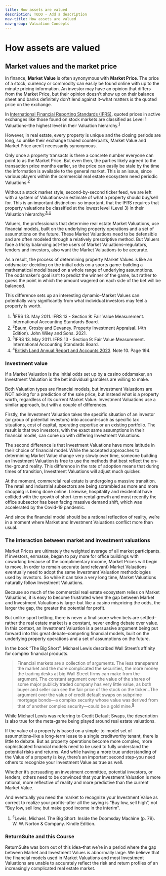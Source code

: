 ```yaml
---
title: How assets are valued
description: TODO - Add a description
nav-title: How assets are valued
nav-group: Valuation Concepts
---
```


# How assets are valued

## Market values and the market price

In finance, <b>Market Value</b> is often synonymous with <b>Market Price</b>. The price
of a stock, currency or commodity can easily be found online with up to
the minute pricing information. An investor may have an opinion that
differs from the Market Price, but their opinion doesn’t show up on their
balance sheet and banks definitely don’t lend against it–what matters is
the quoted price on the exchange.

In <a href="https://www.ifrs.org/issued-standards/list-of-standards/">International Financial Reporting Standards (IFRS)</a>, quoted prices in
active exchanges like those found on stock markets are classified as Level
1 Valuations–the highest level in their Valuation hierarchy.<sup class="font-bold"><a href="#citation-1">1</a></sup>

However, in real estate, every property is unique and the closing periods
are long, so unlike their exchange traded counterparts, Market Value and
Market Price aren’t necessarily synonymous.

Only once a property transacts is there a concrete number everyone can
point to as the Market Price. But even then, the parties likely agreed to
the transaction price months earlier, so the price can easily be stale by
the time the information is available to the general market. This is an
issue, since various players within the commercial real estate ecosystem
need periodic Valuations.<sup class="font-bold"><a href="#citation-2">2</a></sup>

Without a stock market style, second-by-second ticker feed, we are left
with a system of Valuations–an estimate of what a property should buy/sell
for. This is an important distinction–so important, that the IFRS requires
that property valuations be classified at the lowest level (Level 3) in
their Valuation hierarchy.<sup class="font-bold"><a href="#citation-3">3</a>,<a href="#citation-4">4</a></sup>

Valuers, the professionals that determine real estate Market Valuations,
use financial models, built on the underlying property operations and a
set of assumptions on the future. These Market Valuations need to be
defensible and are often modeled through a relatively prescriptive method.
But Valuers face a tricky balancing act–the users of Market
Valuations–regulators, lenders and investors, also want the Market
Valuations to be accurate.

As a result, the process of determining property Market Values is like an
oddsmaker deciding on the initial odds on a sports game–building a
mathematical model based on a whole range of underlying assumptions. The
oddsmaker’s goal isn’t to predict the winner of the game, but rather to
guess the point in which the amount wagered on each side of the bet will
be balanced.

This difference sets up an interesting dynamic–Market Values can
potentially vary significantly from what individual investors may feel a
property is worth.

<ol class="flex flex-col gap-1 py-4 text-gray-700 border-t border-gray-300">
  <li><sup id="citation-1" class="pr-1 font-bold">1</sup>IFRS 13. May 2011. IFRS 13 - Section 9: Fair Value Measurement. International Accounting Standards Board.</li>
  <li><sup id="citation-2" class="pr-1 font-bold">2</sup>Baum, Crosby and Devaney. Property Investment Appraisal. (4th Edition). John Wiley and Sons. 2021.</li>
  <li><sup id="citation-3" class="pr-1 font-bold">3</sup>IFRS 13. May 2011. IFRS 13 - Section 9: Fair Value Measurement. International Accounting Standards Board.</li>
  <li><sup id="citation-4" class="pr-1 font-bold">4</sup><a href="#">British Land Annual Report and Accounts 2023</a>. Note 10. Page 194.</li>
</ol>

### Investment value

If a Market Valuation is the initial odds set up by a casino
oddsmaker, an Investment Valuation is the bet individual gamblers are
willing to make.

Both Valuation types are financial models, but Investment Valuations
are NOT asking for a prediction of the sale price, but instead what is
a property worth, regardless of its current Market Value. Investment
Valuations use a similar approach, but with a couple of differences.

Firstly, the Investment Valuation takes the specific situation of an
investor (or group of potential investors) into account–such as
specific tax situations, cost of capital, operating expertise or an
existing portfolio. The result is that two investors, with the exact
same assumptions in their financial model, can come up with differing
Investment Valuations.

The second difference is that Investment Valuations have more latitude
in their choice of financial model. While the accepted approaches to
determining Market Value change very slowly over time, someone
building an Investment Valuation is free to use the methods that best
reflect the on-the-ground reality. This difference in the rate of
adoption means that during times of transition, Investment Valuations
will adjust much quicker.

At the moment, commercial real estate is undergoing a massive
transition. The retail and industrial subsectors are being scrambled
as more and more shopping is being done online. Likewise, hospitality
and residential have collided with the growth of short-term rental
growth and most recently the office subsector has been facing massive
demand shift, which was accelerated by the Covid-19 pandemic.

And since the financial model should be a rational reflection of
reality, we’re in a moment where Market and Investment Valuations
conflict more than usual.


### The interaction between market and investment valuations

Market Prices are ultimately the weighted average of all market
participants. If investors, enmasse, began to pay more for office
buildings with coworking because of the complimentary income, Market
Prices will begin to move. In order to remain accurate (and relevant)
Market Valuations eventually need to adopt the same Investment
Valuation methodologies used by investors. So while it can take a very
long time, Market Valuations naturally follow Investment Valuations.

Because so much of the commercial real estate ecosystem relies on
Market Valuations, it is easy to become frustrated when the gap
between Market and Investment Valuations is large–but like a casino
mispricing the odds, the larger the gap, the greater the potential
for profit.

But unlike sport betting, there is never a final score when bets are
settled–rather the real estate market is a constant, never ending
debate over value. In this context, an Investment Valuation is a
persuasive argument being put forward into this great debate–competing
financial models, built on the underlying property operations and a
set of assumptions on the future.

In the book “The Big Short”, Michael Lewis described Wall Street’s
affinity for complex financial products.

<blockquote class="text-xl italic font-medium px-8">
  Financial markets are a collection of arguments. The less transparent
  the market and the more complicated the securities, the more money
  the trading desks at big Wall Street firms can make from the argument.
  The constant argument over the value of the shares of some major
  publicly traded company has very little value, as both buyer and
  seller can see the fair price of the stock on the ticker...The
  argument over the value of credit default swaps on subprime mortgage
  bonds—a complex security whose value was derived from that of another
  complex security—could be a gold mine.<sup><a href="#citation-5">5</a></sup>
</blockquote>

While Michael Lewis was referring to Credit Default Swaps, the
description is also true for the meta-game being played around real
estate valuations.

If the value of a property is based on a simple-to-model set of
assumptions–like a long-term lease to a single creditworthy tenant,
there is little to debate. But as property operations become more
complex, more sophisticated financial models need to be used to fully
understand the potential risks and returns. And while having a more
true understanding of the Value of a property is key, there’s an
important second step–you need others to recognize your Investment
Value as true as well.

Whether it’s persuading an investment committee, potential investors,
or lenders, others need to be convinced that your Investment Valuation
is more rational, more reflective of reality and more predictive than
the current Market Value.

And eventually you need the market to recognize your Investment Value
as correct to realize your profits–after all the saying is “Buy low,
sell high”, not “Buy low, sell low, but make good income in the
interim”.

<ol class="flex flex-col gap-1 py-4 text-gray-700 border-t border-gray-300">
  <li><sup id="citation-5" class="pr-1 font-bold">5</sup>Lewis, Michael. The Big Short: Inside the Doomsday Machine (p. 79). W. W. Norton & Company. Kindle Edition.</li>
</ol>

### ReturnSuite and this Course

ReturnSuite was born out of this idea–that we’re in a period where
the gap between Market and Investment Values is abnormally large. We
believe that the financial models used in Market Valuations and most
Investment Valuations are unable to accurately reflect the risk and
return profiles of an increasingly complicated real estate market.
